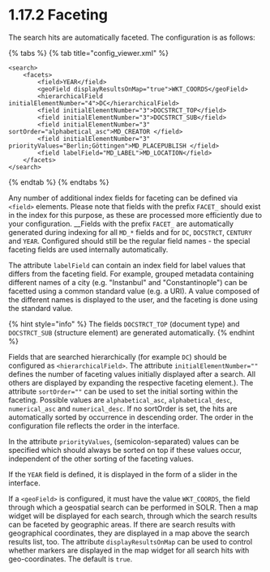 # 1.17.2 Faceting

The search hits are automatically faceted. The configuration is as follows:

{% tabs %}
{% tab title="config\_viewer.xml" %}
```markup
<search>
    <facets>
        <field>YEAR</field>
        <geoField displayResultsOnMap="true">WKT_COORDS</geoField>
        <hierarchicalField initialElementNumber="4">DC</hierarchicalField>
        <field initialElementNumber="3">DOCSTRCT_TOP</field>
        <field initialElementNumber="3">DOCSTRCT_SUB</field>
        <field initialElementNumber="3" sortOrder="alphabetical_asc">MD_CREATOR </field>
        <field initialElementNumber="3" priorityValues="Berlin;Göttingen">MD_PLACEPUBLISH </field>
        <field labelField="MD_LABEL">MD_LOCATION</field>
    </facets>
</search>
```
{% endtab %}
{% endtabs %}

Any number of additional index fields for faceting can be defined via `<field>` elements. Please note that fields with the prefix `FACET_` should exist in the index for this purpose, as these are processed more efficiently due to your configuration. __Fields with the prefix `FACET_` are automatically generated during indexing for all `MD_*` fields and for `DC`, `DOCSTRCT`, `CENTURY` and `YEAR`. Configured should still be the regular field names - the special faceting fields are used internally automatically.

The attribute `labelField` can contain an index field for label values that differs from the faceting field. For example, grouped metadata containing different names of a city \(e.g. "Instanbul" and "Constantinople"\) can be facetted using a common standard value \(e.g. a URI\). A value composed of the different names is displayed to the user, and the faceting is done using the standard value. 

{% hint style="info" %}
The fields `DOCSTRCT_TOP` \(document type\) and `DOCSTRCT_SUB` \(structure element\) are generated automatically.
{% endhint %}

Fields that are searched hierarchically \(for example `DC`\) should be configured as `<hierarchicalField>`. The attribute `initialElementNumber=""` defines the number of faceting values initially displayed after a search. All others are displayed by expanding the respective faceting element.\). The attribute `sortOrder=""` can be used to set the initial sorting within the faceting. Possible values are `alphabetical_asc`, `alphabetical_desc`, `numerical_asc` and `numerical_desc`. If no sortOrder is set, the hits are automatically sorted by occurrence in descending order. The order in the configuration file reflects the order in the interface. 

In the attribute `priorityValues`, \(semicolon-separated\) values can be specified which should always be sorted on top if these values occur, independent of the other sorting of the faceting values.

If the `YEAR` field is defined, it is displayed in the form of a slider in the interface.

If a `<geoField>` is configured, it must have the value `WKT_COORDS`, the field through which a geospatial search can be performed in SOLR. Then a map widget will be displayed for each search, through which the search results can be faceted by geographic areas. If there are search results with geographical coordinates, they are displayed in a map above the search results list, too. The attribute `displayResultsOnMap` can be used to control whether markers are displayed in the map widget for all search hits with geo-coordinates. The default is `true`.

